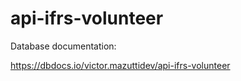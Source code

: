 # api-ifrs-volunteer

Database documentation: 

https://dbdocs.io/victor.mazuttidev/api-ifrs-volunteer
